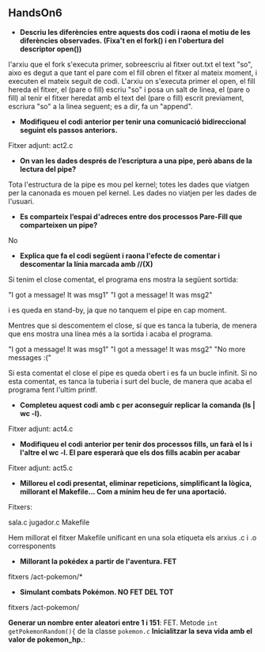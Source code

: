 ## HandsOn6

* **Descriu les diferències entre aquests dos codi i raona el motiu de les diferències observades. (Fixa't en el fork() i en l'obertura del descriptor open())**

l'arxiu que el fork s'executa primer, sobreescriu al fitxer out.txt el text "so", aixo es degut a que tant el pare com el fill obren el fitxer al mateix moment, i executen el mateix seguit de codi. L'arxiu on s'executa primer el open, el fill hereda el fitxer, el (pare o fill) escriu "so" i posa un salt de linea, el (pare o fill) al tenir el fitxer heredat amb el text del (pare o fill) escrit previament, escriura "so" a la linea seguent; es  a dir, fa un "append". 

* **Modifiqueu el codi anterior per tenir una comunicació bidireccional seguint els passos anteriors.**

Fitxer adjunt: act2.c

*  **On van les dades després de l’escriptura a una pipe, però abans de la lectura del pipe?**

Tota l'estructura de la pipe es mou pel kernel; totes les dades que viatgen per la canonada es mouen pel kernel. Les dades no viatjen per les dades de l'usuari.

* **Es comparteix l’espai d'adreces entre dos processos Pare-Fill que comparteixen un pipe?**

No

* **Explica que fa el codi següent i raona l'efecte de comentar i descomentar la línia marcada amb //(X)**

Si tenim el close comentat, el programa ens mostra la següent sortida:

"I got a message! It was msg1"
"I got a message! It was msg2"

i es queda en stand-by, ja que no tanquem el pipe en cap moment.

Mentres que si descomentem el close, sí que es tanca la tuberia, de menera que ens mostra una línea més a la sortida i acaba el programa.

"I got a message! It was msg1"
"I got a message! It was msg2"
"No more messages :("

Si esta comentat el close el pipe es queda obert i es fa un bucle infinit. Si no esta comentat, es tanca la tuberia i surt del bucle, de manera que acaba el programa fent l'ultim printf.

* **Completeu aquest codi amb c per aconseguir replicar la comanda (ls | wc -l).**

Fitxer adjunt: act4.c

* **Modifiqueu el codi anterior per tenir dos processos fills, un farà el ls i l'altre el wc -l. El pare esperarà que els dos fills acabin per acabar**

Fitxer adjunt: act5.c

* **Milloreu el codi presentat, eliminar repeticions, simplificant la lògica, millorant el Makefile... Com a mínim heu de fer una aportació.**

Fitxers:

sala.c
jugador.c
Makefile

Hem millorat el fitxer Makefile unificant en una sola etiqueta els arxius .c i .o corresponents

* **Millorant la pokédex a partir de l'aventura. FET** 

fitxers /act-pokemon/*

* **Simulant combats Pokémon. NO FET DEL TOT**

fitxers /act-pokemon/

**Generar un nombre enter aleatori entre 1 i 151**: FET. Metode ``int getPokemonRandom(){`` de la classe ``pokemon.c``
**Inicialitzar la seva vida amb el valor de pokemon_hp.**: 

